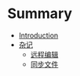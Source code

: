 # Summary

* [Introduction](README.md)
* [杂记](za-ji.md)
  * [远程编辑](za-ji/yuan-cheng-bian-ji.md)
  * [同步文件](za-ji/tong-bu-wen-jian.md)

